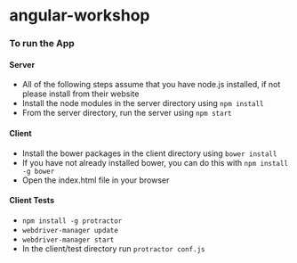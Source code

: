 angular-workshop
================

### To run the App ###

#### Server ####

- All of the following steps assume that you have node.js installed, if not please install from their website
- Install the node modules in the server directory using `npm install`
- From the server directory, run the server using `npm start`

#### Client ####

- Install the bower packages in the client directory using `bower install`
- If you have not already installed bower, you can do this with `npm install -g bower`
- Open the index.html file in your browser

#### Client Tests ####

- `npm install -g protractor`
- `webdriver-manager update`
- `webdriver-manager start`
- In the client/test directory run `protractor conf.js`
